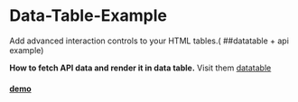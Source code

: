 # Data-Table-Example

Add advanced interaction controls
to your HTML tables.(
##datatable + api example)

**How to fetch API data and render it in data table.**
Visit them [datatable](https://datatables.net/)

#### [demo](https://saxenaudit.github.io/Data-Table-Example)
